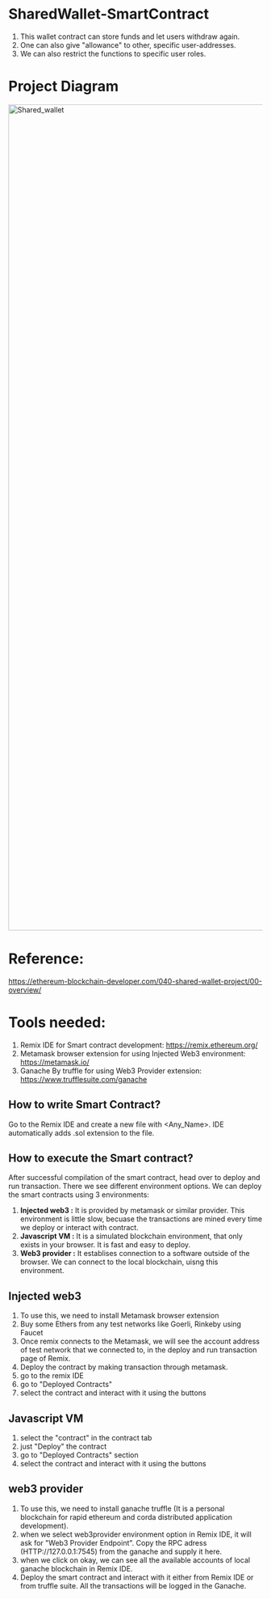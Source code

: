 # SharedWallet-SmartContract
1. This wallet contract can store funds and let users withdraw again.
2. One can also give "allowance" to other, specific user-addresses.
3. We can also restrict the functions to specific user roles.


# Project Diagram

<img width="1634" alt="Shared_wallet" src="https://user-images.githubusercontent.com/10496268/126773705-e53ca5dc-6c4d-45c3-ba0c-19647401c251.png">


# Reference:
https://ethereum-blockchain-developer.com/040-shared-wallet-project/00-overview/

# Tools needed:
1. Remix IDE for Smart contract development: https://remix.ethereum.org/
2. Metamask browser extension for using Injected Web3 environment: https://metamask.io/
3. Ganache By truffle for using Web3 Provider extension: https://www.trufflesuite.com/ganache

## How to write Smart Contract?
Go to the Remix IDE and create a new file with <Any_Name>. IDE automatically adds .sol extension to the file. 

## How to execute the Smart contract?
After successful compilation of the smart contract, head over to deploy and run transaction. There we see different environment options. 
We can deploy the smart contracts using 3 environments:

1. **Injected web3 :** It is provided by metamask or similar provider. This environment is little slow, becuase the transactions are mined every time we deploy or interact with contract.
2. **Javascript VM :** It is a simulated blockchain environment, that only exists in your browser. It is fast and easy to deploy.
3. **Web3 provider :** It establises connection to a software outside of the browser. We can connect to the local blockchain, uisng this environment.

Injected web3
-------------
1. To use this, we need to install Metamask browser extension
2. Buy some Ethers from any test networks like Goerli, Rinkeby using Faucet
3. Once remix connects to the Metamask, we will see the account address of test network that we connected to, in the deploy and run transaction page of Remix.
4. Deploy the contract by making transaction through metamask.
5. go to the remix IDE 
6. go to "Deployed Contracts"
7. select the contract and interact with it using the buttons

Javascript VM 
-------------
1. select the "contract" in the contract tab 
2. just "Deploy" the contract
3. go to "Deployed Contracts" section
4. select the contract and interact with it using the buttons 


web3 provider
-------------
1. To use this, we need to install ganache truffle (It is a personal blockchain for rapid ethereum and corda distributed application development). 
2. when we select web3provider environment option in Remix IDE, it will ask for "Web3 Provider Endpoint". Copy the RPC adress (HTTP://127.0.0.1:7545) from the ganache and supply it here.  
3. when we click on okay, we can see all the available accounts of local ganache blockchain in Remix IDE.
4. Deploy the smart contract and interact with it either from Remix IDE or from truffle suite. All the transactions will be logged in the Ganache.



